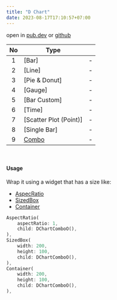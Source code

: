 ```yaml
---
title: "D Chart"
date: 2023-08-17T17:10:57+07:00
---
```


open in [pub.dev](https://pub.dev/packages/d_chart) or [github](https://github.com/indratrisnar/d_chart)

| No  | Type                     |     |
| :-: | ------------------------ | --- |
|  1  | [Bar]                    | -   |
|  2  | [Line]                   | -   |
|  3  | [Pie & Donut]            | -   |
|  4  | [Gauge]                  | -   |
|  5  | [Bar Custom]             | -   |
|  6  | [Time]                   | -   |
|  7  | [Scatter Plot (Point)]   | -   |
|  8  | [Single Bar]             | -   |
|  9  | [Combo](/d_chart_combo/) | -   |

<br>

#### Usage

Wrap it using a widget that has a size like:

- [AspecRatio](https://api.flutter.dev/flutter/widgets/AspectRatio-class.html)
- [SizedBox](https://api.flutter.dev/flutter/widgets/SizedBox-class.html)
- [Container](https://api.flutter.dev/flutter/widgets/Container-class.html)

```dart
AspectRatio(
    aspectRatio: 1,
    child: DChartComboO(),
),
SizedBox(
    width: 200,
    height: 100,
    child: DChartComboO(),
),
Container(
    width: 200,
    height: 100,
    child: DChartComboO(),
),
```
